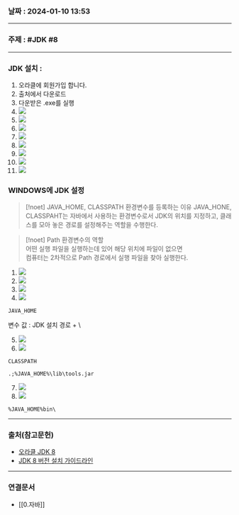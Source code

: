 ### 날짜 : 2024-01-10 13:53

___

### 주제 : #JDK #8

___

### JDK 설치 : 

1. 오라클에 회원가입 합니다.
2. 출처에서 다운로드
3. 다운받은 .exe를 실행
4. ![](https://img1.daumcdn.net/thumb/R1280x0/?scode=mtistory2&fname=https%3A%2F%2Ft1.daumcdn.net%2Fcfile%2Ftistory%2F99CE41385F124DED1F)
5. ![](https://img1.daumcdn.net/thumb/R1280x0/?scode=mtistory2&fname=https%3A%2F%2Ft1.daumcdn.net%2Fcfile%2Ftistory%2F99C39A385F124DED20)
6. ![](https://img1.daumcdn.net/thumb/R1280x0/?scode=mtistory2&fname=https%3A%2F%2Ft1.daumcdn.net%2Fcfile%2Ftistory%2F9999454B5F12503E22)
7. ![](https://img1.daumcdn.net/thumb/R1280x0/?scode=mtistory2&fname=https%3A%2F%2Ft1.daumcdn.net%2Fcfile%2Ftistory%2F99CEFC385F124DEE1F)
8. ![](https://img1.daumcdn.net/thumb/R1280x0/?scode=mtistory2&fname=https%3A%2F%2Ft1.daumcdn.net%2Fcfile%2Ftistory%2F9941033A5F124DEF1F)
9. ![](https://img1.daumcdn.net/thumb/R1280x0/?scode=mtistory2&fname=https%3A%2F%2Ft1.daumcdn.net%2Fcfile%2Ftistory%2F9941923A5F124DF01F)
10. ![](https://img1.daumcdn.net/thumb/R1280x0/?scode=mtistory2&fname=https%3A%2F%2Ft1.daumcdn.net%2Fcfile%2Ftistory%2F9941BA3A5F124DF01F)
11. ![](https://img1.daumcdn.net/thumb/R1280x0/?scode=mtistory2&fname=https%3A%2F%2Ft1.daumcdn.net%2Fcfile%2Ftistory%2F997C44345F12794635)

### WINDOWS에 JDK 설정

>[!noet] JAVA_HOME, CLASSPATH 환경변수를 등록하는 이유
> JAVA_HONE, CLASSPAHT는 자바에서 사용하는 환경변수로서 JDK의 위치를 지정하고,
> 클래스를 모아 놓은 경로를 설정해주는 역할을 수행한다.

>[!noet] Path 환경변수의 역할  
> 어떤 실행 파일을 실행하는데 있어 해당 위치에 파일이 없으면  
> 컴퓨터는 2차적으로 Path 경로에서 실행 파일을 찾아 실행한다.

1. ![](https://img1.daumcdn.net/thumb/R1280x0/?scode=mtistory2&fname=https%3A%2F%2Ft1.daumcdn.net%2Fcfile%2Ftistory%2F99ADD9365F127DB405)
2. ![](https://img1.daumcdn.net/thumb/R1280x0/?scode=mtistory2&fname=https%3A%2F%2Ft1.daumcdn.net%2Fcfile%2Ftistory%2F993AFA3A5F124DF220)
3. ![](https://img1.daumcdn.net/thumb/R1280x0/?scode=mtistory2&fname=https%3A%2F%2Ft1.daumcdn.net%2Fcfile%2Ftistory%2F99424E3A5F124DF21F)
4. ![](https://img1.daumcdn.net/thumb/R1280x0/?scode=mtistory2&fname=https%3A%2F%2Ft1.daumcdn.net%2Fcfile%2Ftistory%2F99E8CC415F1279B235)
   
```
JAVA_HOME
```
변수 값 : JDK 설치 경로 + \

5. ![](https://img1.daumcdn.net/thumb/R1280x0/?scode=mtistory2&fname=https%3A%2F%2Ft1.daumcdn.net%2Fcfile%2Ftistory%2F99424E3A5F124DF21F)
6. ![](https://img1.daumcdn.net/thumb/R1280x0/?scode=mtistory2&fname=https%3A%2F%2Ft1.daumcdn.net%2Fcfile%2Ftistory%2F999197385F1279CB02)

```
CLASSPATH
```
```
.;%JAVA_HOME%\lib\tools.jar
```

7. ![](https://img1.daumcdn.net/thumb/R1280x0/?scode=mtistory2&fname=https%3A%2F%2Ft1.daumcdn.net%2Fcfile%2Ftistory%2F99A2ED3F5F124DF41F)
8. ![](https://img1.daumcdn.net/thumb/R1280x0/?scode=mtistory2&fname=https%3A%2F%2Ft1.daumcdn.net%2Fcfile%2Ftistory%2F99A33B3F5F124DF51F)

```
%JAVA_HOME%bin\
```

___

### 출처(참고문헌)

- [오라클 JDK 8](https://www.oracle.com/java/technologies/downloads/#java8-windows)
- [JDK 8 버전 설치 가이드라인](https://wickedmagica.tistory.com/272)

___

### 연결문서

- [[0.자바]]